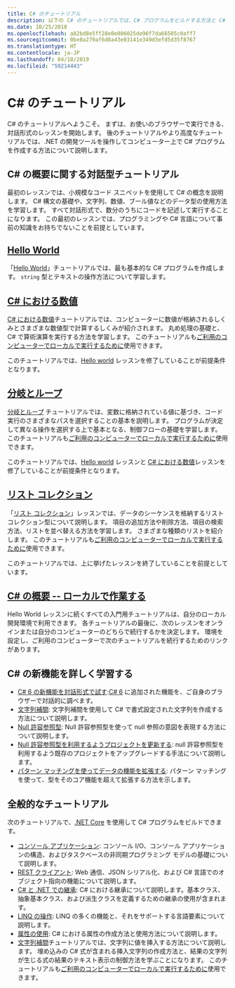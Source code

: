 ```yaml
---
title: C# のチュートリアル
description: 以下の C# のチュートリアルでは、C# プログラムをビルドする方法と C# 言語機能について説明します。
ms.date: 10/25/2018
ms.openlocfilehash: a82bd8e5ff28e0e006025de96f7da66505c0aff7
ms.sourcegitcommit: 0be8a279af6d8a43e03141e349d3efd5d35f8767
ms.translationtype: HT
ms.contentlocale: ja-JP
ms.lasthandoff: 04/18/2019
ms.locfileid: "59214443"
---
```

# <a name="c-tutorials"></a>C# のチュートリアル

C# のチュートリアルへようこそ。 まずは、お使いのブラウザーで実行できる、対話形式のレッスンを開始します。 後のチュートリアルやより高度なチュートリアルでは、.NET の開発ツールを操作してコンピューター上で C# プログラムを作成する方法について説明します。

## <a name="introduction-to-c-interactive-tutorials"></a>C# の概要に関する対話型チュートリアル

最初のレッスンでは、小規模なコード スニペットを使用して C# の概念を説明します。 C# 構文の基礎や、文字列、数値、ブール値などのデータ型の使用方法を学習します。 すべて対話形式で、数分のうちにコードを記述して実行することになります。 この最初のレッスンでは、プログラミングや C# 言語について事前の知識をお持ちでないことを前提としています。

## <a name="hello-worldintro-to-csharphello-worldyml"></a>[Hello World](intro-to-csharp/hello-world.yml)

「[Hello World](intro-to-csharp/hello-world.yml)」チュートリアルでは、最も基本的な C# プログラムを作成します。 `string` 型とテキストの操作方法について学習します。

## <a name="numbers-in-cintro-to-csharpnumbers-in-csharpyml"></a>[C# における数値](intro-to-csharp/numbers-in-csharp.yml)

[C# における数値](intro-to-csharp/numbers-in-csharp.yml)チュートリアルでは、コンピューターに数値が格納されるしくみとさまざまな数値型で計算するしくみが紹介されます。 丸め処理の基礎と、C# で算術演算を実行する方法を学習します。 このチュートリアルも[ご利用のコンピューターでローカルで実行するために](intro-to-csharp/numbers-in-csharp-local.md)使用できます。

このチュートリアルでは、[Hello world](intro-to-csharp/hello-world.yml) レッスンを修了していることが前提条件となります。

## <a name="branches-and-loopsintro-to-csharpbranches-and-loopsyml"></a>[分岐とループ](intro-to-csharp/branches-and-loops.yml)

[分岐とループ](intro-to-csharp/branches-and-loops.yml) チュートリアルでは、変数に格納されている値に基づき、コード実行のさまざまなパスを選択することの基本を説明します。 プログラムが決定して異なる操作を選択する上で基本となる、制御フローの基礎を学習します。 このチュートリアルも[ご利用のコンピューターでローカルで実行するために](intro-to-csharp/branches-and-loops-local.md)使用できます。

このチュートリアルでは、[Hello world](intro-to-csharp/hello-world.yml) レッスンと [C# における数値](intro-to-csharp/numbers-in-csharp.yml)レッスンを修了していることが前提条件となります。

## <a name="list-collectionintro-to-csharplist-collectionyml"></a>[リスト コレクション](intro-to-csharp/list-collection.yml)

「[リスト コレクション](intro-to-csharp/list-collection.yml)」レッスンでは、データのシーケンスを格納するリスト コレクション型について説明します。 項目の追加方法や削除方法、項目の検索方法、リストを並べ替える方法を学習します。 さまざまな種類のリストを紹介します。 このチュートリアルも[ご利用のコンピューターでローカルで実行するために](intro-to-csharp/arrays-and-collections.md)使用できます。

このチュートリアルでは、上に挙げたレッスンを終了していることを前提としています。

## <a name="introduction-to-c----work-locallyintro-to-csharplocal-environmentmd"></a>[C# の概要 -- ローカルで作業する](intro-to-csharp/local-environment.md)

Hello World レッスンに続くすべての入門用チュートリアルは、自分のローカル開発環境で利用できます。 各チュートリアルの最後に、次のレッスンをオンラインまたは自分のコンピューターのどちらで続行するかを決定します。 環境を設定し、ご利用のコンピューターで次のチュートリアルを続行するためのリンクがあります。

## <a name="explore-new-features-in-c"></a>C\# の新機能を詳しく学習する

* [C# 6 の新機能を対話形式で試す](exploration/csharp-6.yml):[C# 6](../whats-new/csharp-6.md) に追加された機能を、ご自身のブラウザーで対話的に調べます。
* [文字列補間](string-interpolation.md): 文字列補間を使用して C# で書式設定された文字列を作成する方法について説明します。
* [Null 許容参照型](nullable-reference-types.md): Null 許容参照型を使って null 参照の意図を表現する方法について説明します。
* [Null 許容参照型を利用するようプロジェクトを更新する](upgrade-to-nullable-references.md): null 許容参照型を利用するよう既存のプロジェクトをアップグレードする手法について説明します。
* [パターン マッチングを使ってデータの機能を拡張する](pattern-matching.md): パターン マッチングを使って、型をそのコア機能を超えて拡張する方法を示します。

## <a name="general-tutorials"></a>全般的なチュートリアル

次のチュートリアルで、[.NET Core](../../core/index.md) を使用して C# プログラムをビルドできます。

* [コンソール アプリケーション](console-teleprompter.md): コンソール I/O、コンソール アプリケーションの構造、およびタスクベースの非同期プログラミング モデルの基礎について説明します。
* [REST クライアント](console-webapiclient.md): Web 通信、JSON シリアル化、および C# 言語でのオブジェクト指向の機能について説明します。
* [C# と .NET での継承](inheritance.md): C# における継承について説明します。基本クラス、抽象基本クラス、および派生クラスを定義するための継承の使用が含まれます。
* [LINQ の操作](working-with-linq.md): LINQ の多くの機能と、それをサポートする言語要素について説明します。
* [属性の使用](attributes.md): C# における属性の作成方法と使用方法について説明します。
* [文字列補間](exploration/interpolated-strings.yml)チュートリアルでは、文字列に値を挿入する方法について説明します。 埋め込みの C# 式が含まれる挿入文字列の作成方法と、結果の文字列が生じる式の結果のテキスト表示の制御方法を学ぶことになります。 このチュートリアルも[ご利用のコンピューターでローカルで実行するために](exploration/interpolated-strings-local.md)使用できます。
